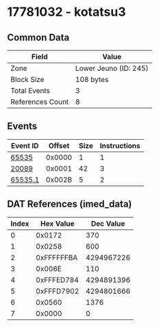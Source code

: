 # 17781032 - kotatsu3

## Common Data

| Field            | Value                 |
|------------------|-----------------------|
| Zone             | Lower Jeuno (ID: 245) |
| Block Size       | 108 bytes             |
| Total Events     | 3                     |
| References Count | 8                     |

## Events

| Event ID                | Offset   |   Size |   Instructions |
|-------------------------|----------|--------|----------------|
| [65535](./65535.md)     | 0x0000   |      1 |              1 |
| [20089](./20089.md)     | 0x0001   |     42 |              3 |
| [65535.1](./65535.1.md) | 0x002B   |      5 |              2 |

## DAT References (imed_data)

|   Index | Hex Value   |   Dec Value |
|---------|-------------|-------------|
|       0 | 0x0172      |         370 |
|       1 | 0x0258      |         600 |
|       2 | 0xFFFFFFBA  |  4294967226 |
|       3 | 0x006E      |         110 |
|       4 | 0xFFFED784  |  4294891396 |
|       5 | 0xFFFD7902  |  4294801666 |
|       6 | 0x0560      |        1376 |
|       7 | 0x0000      |           0 |
